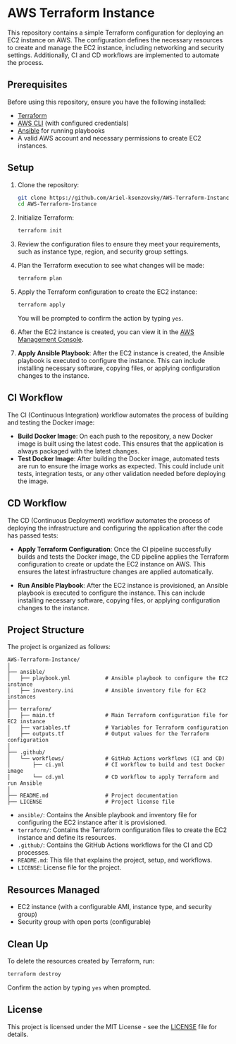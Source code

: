 # AWS Terraform Instance

This repository contains a simple Terraform configuration for deploying an EC2 instance on AWS. The configuration defines the necessary resources to create and manage the EC2 instance, including networking and security settings. Additionally, CI and CD workflows are implemented to automate the process.

## Prerequisites

Before using this repository, ensure you have the following installed:

- [Terraform](https://www.terraform.io/downloads.html)
- [AWS CLI](https://aws.amazon.com/cli/) (with configured credentials)
- [Ansible](https://www.ansible.com/) for running playbooks
- A valid AWS account and necessary permissions to create EC2 instances.

## Setup

1. Clone the repository:

   ```bash
   git clone https://github.com/Ariel-ksenzovsky/AWS-Terraform-Instance.git
   cd AWS-Terraform-Instance
   ```

2. Initialize Terraform:

   ```bash
   terraform init
   ```

3. Review the configuration files to ensure they meet your requirements, such as instance type, region, and security group settings.

4. Plan the Terraform execution to see what changes will be made:

   ```bash
   terraform plan
   ```

5. Apply the Terraform configuration to create the EC2 instance:

   ```bash
   terraform apply
   ```

   You will be prompted to confirm the action by typing `yes`.

6. After the EC2 instance is created, you can view it in the [AWS Management Console](https://aws.amazon.com/console/).

7. **Apply Ansible Playbook**: After the EC2 instance is created, the Ansible playbook is executed to configure the instance. This can include installing necessary software, copying files, or applying configuration changes to the instance.

## CI Workflow

The CI (Continuous Integration) workflow automates the process of building and testing the Docker image:

- **Build Docker Image**: On each push to the repository, a new Docker image is built using the latest code. This ensures that the application is always packaged with the latest changes.
- **Test Docker Image**: After building the Docker image, automated tests are run to ensure the image works as expected. This could include unit tests, integration tests, or any other validation needed before deploying the image.

## CD Workflow

The CD (Continuous Deployment) workflow automates the process of deploying the infrastructure and configuring the application after the code has passed tests:

- **Apply Terraform Configuration**: Once the CI pipeline successfully builds and tests the Docker image, the CD pipeline applies the Terraform configuration to create or update the EC2 instance on AWS. This ensures the latest infrastructure changes are applied automatically.
  
- **Run Ansible Playbook**: After the EC2 instance is provisioned, an Ansible playbook is executed to configure the instance. This can include installing necessary software, copying files, or applying configuration changes to the instance.

## Project Structure

The project is organized as follows:

```
AWS-Terraform-Instance/
│
├── ansible/
│   ├── playbook.yml           # Ansible playbook to configure the EC2 instance
│   ├── inventory.ini          # Ansible inventory file for EC2 instances
│
├── terraform/
│   ├── main.tf                # Main Terraform configuration file for EC2 instance
│   ├── variables.tf           # Variables for Terraform configuration
│   ├── outputs.tf             # Output values for the Terraform configuration
│
├── .github/
│   └── workflows/             # GitHub Actions workflows (CI and CD)
│       ├── ci.yml             # CI workflow to build and test Docker image
│       └── cd.yml             # CD workflow to apply Terraform and run Ansible
│
├── README.md                  # Project documentation
├── LICENSE                    # Project license file
```

- `ansible/`: Contains the Ansible playbook and inventory file for configuring the EC2 instance after it is provisioned.
- `terraform/`: Contains the Terraform configuration files to create the EC2 instance and define its resources.
- `.github/`: Contains the GitHub Actions workflows for the CI and CD processes.
- `README.md`: This file that explains the project, setup, and workflows.
- `LICENSE`: License file for the project.

## Resources Managed

- EC2 instance (with a configurable AMI, instance type, and security group)
- Security group with open ports (configurable)

## Clean Up

To delete the resources created by Terraform, run:

```bash
terraform destroy
```

Confirm the action by typing `yes` when prompted.

## License

This project is licensed under the MIT License - see the [LICENSE](LICENSE) file for details.
```
